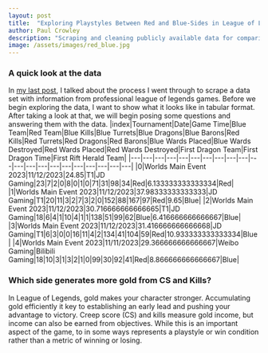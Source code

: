 ```yaml
---
layout: post
title:  "Exploring Playstyles Between Red and Blue-Sides in League of Legends"
author: Paul Crowley
description: "Scraping and cleaning publicly available data for comparisons in playstyle across both sides."
image: /assets/images/red_blue.jpg
---
```


### A quick look at the data
In [my last post](https://crowleyp5.github.io/crowleyp5blog/2023/11/17/Collecting-Data-To-Analyze-Red-Side-vs.-Blue-Side-in-Professional-League-of-Legends.html), I talked about the process I went through to scrape a data set with information from professional league of legends games. Before we begin exploring the data, I want to show what it looks like in tabular format. After taking a look at that, we will begin posing some questions and answering them with the data.
|index|Tournament|Date|Game Time|Blue Team|Red Team|Blue Kills|Blue Turrets|Blue Dragons|Blue Barons|Red Kills|Red Turrets|Red Dragons|Red Barons|Blue Wards Placed|Blue Wards Destroyed|Red Wards Placed|Red Wards Destroyed|First Dragon Team|First Dragon Time|First Rift Herald Team|
|---|---|---|---|---|---|---|---|---|---|---|---|---|---|---|---|---|---|---|---|---|
|0|Worlds Main Event 2023|11/12/2023|24\.85|T1|JD Gaming|23|7|2|0|8|0|1|0|71|31|98|34|Red|6\.133333333333334|Red|
|1|Worlds Main Event 2023|11/12/2023|37\.98333333333333|JD Gaming|T1|20|11|3|2|7|3|2|0|152|88|167|97|Red|9\.65|Blue|
|2|Worlds Main Event 2023|11/12/2023|30\.716666666666665|T1|JD Gaming|18|6|4|1|10|4|1|1|138|51|99|62|Blue|6\.416666666666667|Blue|
|3|Worlds Main Event 2023|11/12/2023|31\.416666666666668|JD Gaming|T1|6|3|0|0|16|11|4|2|134|41|104|59|Red|10\.933333333333334|Blue|
|4|Worlds Main Event 2023|11/11/2023|29\.366666666666667|Weibo Gaming|Bilibili Gaming|18|10|3|1|3|2|1|0|99|30|92|41|Red|8\.866666666666667|Blue|

### Which side generates more gold from CS and Kills?
In League of Legends, gold makes your character stronger. Accumulating gold efficiently it key to establishing an early lead and pushing your advantage to victory. Creep score (CS) and kills measure gold income, but income can also be earned from objectives. While this is an important aspect of the game, to in some ways represents a playstyle or win condition rather than a metric of winning or losing.
